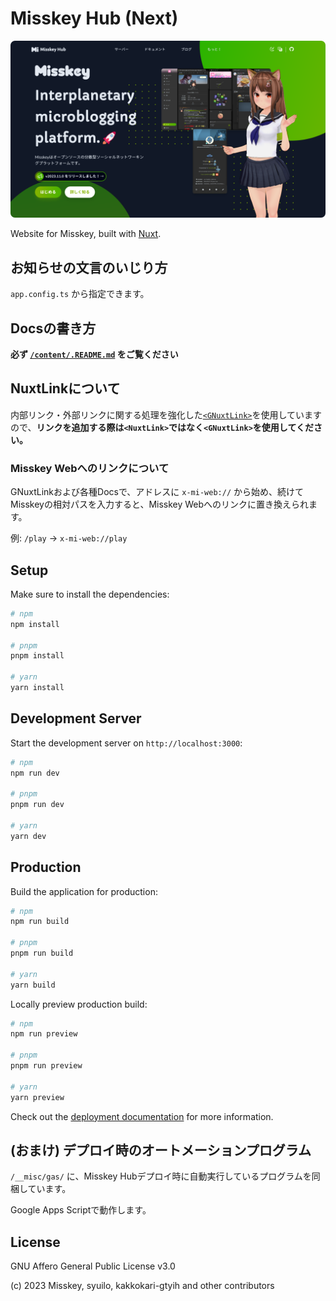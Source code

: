 # Misskey Hub (Next)

![Screenshot of Misskey Hub](./public/img/og/misskey-hub-screenshot-dr.png)

Website for Misskey, built with [Nuxt](https://nuxt.com/).

## お知らせの文言のいじり方

`app.config.ts` から指定できます。

## Docsの書き方

**必ず [`/content/.README.md`](./content/.README.md) をご覧ください**

## NuxtLinkについて

内部リンク・外部リンクに関する処理を強化した[`<GNuxtLink>`](./components/g/NuxtLink.vue)を使用していますので、**リンクを追加する際は`<NuxtLink>`ではなく`<GNuxtLink>`を使用してください。**

### Misskey Webへのリンクについて

GNuxtLinkおよび各種Docsで、アドレスに `x-mi-web://` から始め、続けてMisskeyの相対パスを入力すると、Misskey Webへのリンクに置き換えられます。

例: `/play` → `x-mi-web://play`

## Setup

Make sure to install the dependencies:

```bash
# npm
npm install

# pnpm
pnpm install

# yarn
yarn install
```

## Development Server

Start the development server on `http://localhost:3000`:

```bash
# npm
npm run dev

# pnpm
pnpm run dev

# yarn
yarn dev
```

## Production

Build the application for production:

```bash
# npm
npm run build

# pnpm
pnpm run build

# yarn
yarn build
```

Locally preview production build:

```bash
# npm
npm run preview

# pnpm
pnpm run preview

# yarn
yarn preview
```

Check out the [deployment documentation](https://nuxt.com/docs/getting-started/deployment) for more information.

## (おまけ) デプロイ時のオートメーションプログラム

`/__misc/gas/` に、Misskey Hubデプロイ時に自動実行しているプログラムを同梱しています。

Google Apps Scriptで動作します。

## License

GNU Affero General Public License v3.0

(c) 2023 Misskey, syuilo, kakkokari-gtyih and other contributors